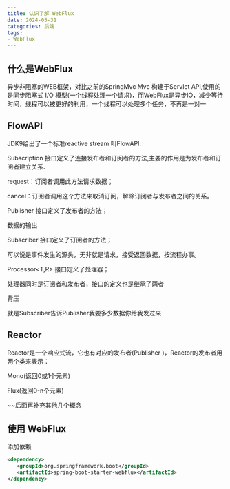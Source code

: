 ```yaml
---
title: 认识了解 WebFlux
date: 2024-05-31
categories: 后端
tags:
- WebFlux
---
```


## 什么是WebFlux

异步非阻塞的WEB框架，对比之前的SpringMvc
Mvc 构建于Servlet API,使用的是同步阻塞式 I/O 模型(一个线程处理一个请求)，而WebFlux是异步IO，减少等待时间，线程可以被更好的利用，一个线程可以处理多个任务，不再是一对一

## FlowAPI

JDK9给出了一个标准reactive stream 叫FlowAPI.

Subscription 接口定义了连接发布者和订阅者的方法,主要的作用是为发布者和订阅者建立关系.

request：订阅者调用此方法请求数据；

cancel：订阅者调用这个方法来取消订阅，解除订阅者与发布者之间的关系。

Publisher 接口定义了发布者的方法；

数据的输出

Subscriber 接口定义了订阅者的方法；

可以说是事件发生的源头，无非就是请求，接受返回数据，按流程办事。

Processor<T,R> 接口定义了处理器；

处理器同时是订阅者和发布者，接口的定义也是继承了两者

背压

就是Subscriber告诉Publisher我要多少数据你给我发过来

## Reactor

Reactor是一个响应式流，它也有对应的发布者(Publisher )，Reactor的发布者用两个类来表示：

Mono(返回0或1个元素)

Flux(返回0-n个元素)

~~后面再补充其他几个概念

## 使用 WebFlux

添加依赖

```xml
<dependency>
   <groupId>org.springframework.boot</groupId>
   <artifactId>spring-boot-starter-webflux</artifactId>
</dependency>
```
